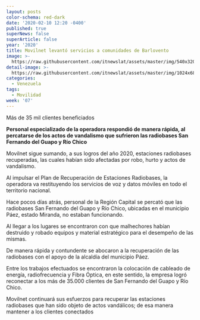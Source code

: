 ```yaml
---
layout: posts
color-schema: red-dark
date: '2020-02-10 12:20 -0400'
published: true
superNews: false
superArticle: false
year: '2020'
title: Movilnet levantó servicios a comunidades de Barlovento
image: >-
  https://raw.githubusercontent.com/itnewslat/assets/master/img/540x320/Movilnet-Barlovento-p.jpg
detail-image: >-
  https://raw.githubusercontent.com/itnewslat/assets/master/img/1024x680/Movilnet-Barlovento-g.jpg
categories:
  - Venezuela
tags:
  - Movilidad
week: '07'
---
```

Más de 35 mil clientes beneficiados

**Personal especializado de la operadora respondió de manera rápida, al  percatarse de los actos de vandalismo que sufrieron las radiobases San Fernando del Guapo y Río Chico**

Movilnet sigue sumando, a sus logros del año 2020, estaciones radiobases recuperadas, las cuales habían sido afectadas por robo, hurto y actos de vandalismo.

Al impulsar el Plan de Recuperación de Estaciones Radiobases, la operadora va restituyendo los servicios de voz y datos móviles en todo el territorio nacional.

Hace pocos días atrás, personal de la Región Capital se percató que las radiobases San Fernando del Guapo y Río Chico, ubicadas en el municipio Páez, estado Miranda, no estaban funcionando.

Al llegar a los lugares se encontraron con que malhechores habían destruido y robado equipos y material estratégico para el desempeño de las mismas.

De manera rápida y contundente se abocaron a la recuperación de las radiobases con el apoyo de la alcaldía del municipio Páez.

Entre los trabajos efectuados se encontraron la colocación de cableado de energía, radiofrecuencia y Fibra Óptica, en este sentido, la empresa logró reconectar a los más de 35.000 clientes de San Fernando del Guapo y Río Chico. 

Movilnet continuará sus esfuerzos para recuperar las estaciones radiobases que han sido objeto de actos vandálicos; de esa manera mantener a los clientes conectados